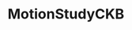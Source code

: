 # MotionStudyCKB
<!DOCTYPE html>
<html lang="id">
<head>
    <meta charset="UTF-8">
    <meta name="viewport" content="width=device-width, initial-scale=1.0">
    <title>Motion Study Calculator Pro - CKB</title>
    <style>
        * {
            margin: 0;
            padding: 0;
            box-sizing: border-box;
        }

        body {
            
            font-family: 'Segoe UI', Tahoma, Geneva, Verdana, sans-serif;
            background: linear-gradient(135deg, #f8fafc 0%, #e2e8f0 100%);
            min-height: 100vh;
            color: #1e293b;
            line-height: 1.6;
            line-height: 1.6;
   
        }

        .container {
            max-width: 1400px;
            margin: 0 auto;
            background: rgba(255, 255, 255, 0.95);
            border-radius: 20px;
            box-shadow: 0 20px 40px rgba(0, 0, 0, 0.1);
            overflow: hidden;
        }

        .header {
          background: linear-gradient(135deg, #025c5b 0%, #0f4c4b 100%);
            color: white;
            padding: 48px 40px;
            border-radius: 20px;
            margin-bottom: 32px;
            box-shadow: 0 25px 50px -12px rgba(2, 92, 91, 0.25);
            position: relative;
            overflow: hidden;
            
        }

        .header h1 {
            font-size: 2.5em;
            margin-bottom: 10px;
            text-shadow: 2px 2px 4px rgba(0, 0, 0, 0.3);
        }

        .content {
            padding: 30px;
        }

        .section {
            margin-bottom: 40px;
            background: white;
            border-radius: 15px;
            padding: 25px;
            box-shadow: 0 5px 15px rgba(0, 0, 0, 0.1);
            border: 2px solid #e3f2fd;
        }

        .section-title {
            font-size: 1.875rem;
            font-weight: 700;
            color: #025c5b;
            margin-bottom: 32px;
            padding-bottom: 16px;
            border-bottom: 3px solid #025c5b;
            display: flex;
            align-items: center;
            gap: 16px;
        }

        table {
            width: 100%;
            border-collapse: collapse;
            margin-top: 15px;
            background: white;
            border-radius: 10px;
            overflow: hidden;
            box-shadow: 0 2px 10px rgba(0, 0, 0, 0.1);
        }

        th {
            background: linear-gradient(135deg, #025c5b 0%, #0f4c4b 100%);
            color: white;
            padding: 24px 20px;
            text-align: center;
            font-weight: 600;
            font-size: 0.9rem;
            text-transform: uppercase;
            letter-spacing: 0.1em;
            border-bottom: 2px solid #014948;
            position: relative;
        }

        td {
            padding: 12px;
            text-align: center;
            border-bottom: 1px solid #ecf0f1;
        }

        tr:nth-child(even) {
            background-color: #f8f9fa;
        }

        tr:hover {
            background-color: #e3f2fd;
            transition: background-color 0.3s ease;
        }

        input, select {
            width: 100%;
            padding: 8px;
            border: 2px solid #bdc3c7;
            border-radius: 8px;
            font-size: 14px;
            transition: border-color 0.3s ease;
        }

        input:disabled, select:disabled {
            background: linear-gradient(135deg, #f1f5f9 0%, #e2e8f0 100%);
            color: #64748b;
            cursor: not-allowed;
            opacity: 0.7;
            border-color: #cbd5e1;
        }

        .storage-select.enabled {
            background: white;
            color: #1e293b;
            cursor: pointer;
            opacity: 1;
            border-color: #e5e7eb;
        }

        .btn {
            background: linear-gradient(135deg, #025c5b 0%, #0f4c4b 100%);
            color: white;
            border: none;
            padding: 14px 28px;
            border-radius: 12px;
            cursor: pointer;
            font-size: 0.9rem;
            font-weight: 600;
            transition: all 0.3s ease;
            margin: 8px 6px;
            text-transform: uppercase;
            letter-spacing: 0.05em;
            box-shadow: 0 4px 6px -1px rgba(2, 92, 91, 0.3);
        }

        .btn:hover {
            transform: translateY(-3px);
            box-shadow: 0 20px 25px -5px rgba(2, 92, 91, 0.4), 0 10px 10px -5px rgba(2, 92, 91, 0.2);
            background: linear-gradient(135deg, #037f7e 0%, #125a59 100%);
        }

        .result-box {
            background: linear-gradient(135deg, #025c5b 0%, #0f4c4b 100%);
            color: white;
            padding: 32px;
            border-radius: 16px;
            text-align: center;
            font-size: 1.25rem;
            font-weight: 600;
            margin-top: 32px;
            box-shadow: 0 25px 50px -12px rgba(2, 92, 91, 0.25);
            position: relative;
            overflow: hidden;
        }

        .stats-grid {
            display: grid;
            grid-template-columns: repeat(auto-fit, minmax(180px, 1fr));
            gap: 20px;
            margin-top: 20px;
        }

        .stat-card {
            background: white;
            padding: 32px 24px;
            border-radius: 20px;
            text-align: center;
            border: 1px solid #e5e7eb;
            box-shadow: 0 10px 15px -3px rgba(0, 0, 0, 0.1), 0 4px 6px -2px rgba(0, 0, 0, 0.05);
            transition: all 0.3s ease;
            position: relative;
            overflow: hidden;
        }

        .stat-number {
            font-size: 2em;
            font-weight: bold;
            margin-bottom: 5px;
        }

        .storage-percentage {
            display: grid;
            grid-template-columns: repeat(4, 1fr);
            gap: 15px;
            margin-top: 20px;
        }

        .storage-item {
            background: white;
            padding: 15px;
            border-radius: 10px;
            text-align: center;
            border: 2px solid #34dba6;
        }

        .storage-item h4 {
            color: #2c3e50;
            margin-bottom: 10px;
        }

        .percentage-display {
            font-size: 1.5em;
            font-weight: bold;
            color: #e74c3c;
        }

        .logo-kanan {
            position: absolute;
            top: 45px;
            right: 65px;
            height: 95px;
            z-index: 15;
        }
    </style>
    <body>
        <div class="header">
            <img src="ckb.png" alt="Logo CKB" class="logo-kanan">
            <h1>Motion Study Calculator</h1>
            <p>Sistem Perhitungan Otomatis Kebutuhan Pekerja</p>
        </div>
    </body>
    <div class="container">
        <div class="header">
            <h1>Motion Study Calculator</h1>
            <p>Sistem Perhitungan Otomatis Kebutuhan Pekerja</p>
        </div>

        <div class="content">
            <!-- Motion Study Table -->
            <div class="section">
                <div class="section-title">Tabel Motion Study</div>
                <table id="motionTable">
                    <thead>
                        <tr>
                            <th>Proses/Aktivitas</th>
                            <th>Storage Type</th>
                            <th>Posisi Manpower</th>
                            <th>Durasi (detik) per Line Item</th>
                            <th>Line Item 24 Jam ke-1</th>
                            <th>Line Item 24 Jam ke-2</th>
                            <th>Line Item 24 Jam ke-3</th>
                            <th>Total Waktu 24 Jam ke-1 (detik)</th>
                            <th>Total Waktu 24 Jam ke-2 (detik)</th>
                            <th>Total Waktu 24 Jam ke-3 (detik)</th>
                            <th>Total Durasi (jam)</th>
                            <th>Aksi</th>
                        </tr>
                    </thead>
                    <tbody id="motionTableBody">
                        <tr>
                            <td><input type="text" placeholder="Picking" onchange="updateStorageTypeStatus(this)" /></td>
                            <td>
                                <select class="storage-select" disabled>
                                    <option value="">- Tidak Tersedia -</option>
                                    <option value="kabinet">Kabinet</option>
                                    <option value="raking">Raking</option>
                                    <option value="selving">Selving</option>
                                    <option value="floor">Floor</option>
                                </select>
                            </td>
                            <td><input type="text" placeholder="Picker" /></td>
                            <td><input type="number" placeholder="30" /></td>
                            <td><input type="number" placeholder="100" /></td>
                            <td><input type="number" placeholder="120" /></td>
                            <td><input type="number" placeholder="110" /></td>
                            <td class="total-time-day1">0</td>
                            <td class="total-time-day2">0</td>
                            <td class="total-time-day3">0</td>
                            <td class="total-duration">0</td>
                            <td><button class="btn" onclick="deleteRow(this)">Hapus</button></td>
                        </tr>
                    </tbody>
                </table>
                <button class="btn" onclick="addMotionRow()">+ Tambah Baris</button>
                <button class="btn" onclick="calculateAll()">Hitung Semua</button>
            </div>

            <!-- Line Item Average -->
            <div class="section">
                <div class="section-title">Rata-rata Line Item Per Hari</div>
                <table>
                    <thead>
                        <tr>
                            <th>Rata-rata Line Item Per Hari</th>
                        </tr>
                    </thead>
                    <tbody>
                        <tr>
                            <td><input type="number" id="averageLineItems" placeholder="110" onchange="calculateAverages()" /></td>
                        </tr>
                    </tbody>
                </table>
            </div>

            <!-- Existing Manpower -->
            <div class="section">
                <div class="section-title">Existing Manpower</div>
                <table id="manpowerTable">
                    <thead>
                        <tr>
                            <th>Posisi</th>
                            <th>Jumlah Pekerja</th>
                            <th>Jam Kerja/Hari</th>
                            <th>Aksi</th>
                        </tr>
                    </thead>
                    <tbody id="manpowerTableBody">
                        <tr>
                            <td><input type="text" placeholder="Picker" /></td>
                            <td><input type="number" placeholder="5" /></td>
                            <td><input type="number" placeholder="8" /></td>
                            <td><button class="btn" onclick="deleteRow(this)">Hapus</button></td>
                        </tr>
                    </tbody>
                </table>
                <button class="btn" onclick="addManpowerRow()">+ Tambah Pekerja</button>
            </div>

            <!-- Results -->
            <div class="section">
                <div class="section-title">Hasil Perhitungan Kebutuhan Pekerja</div>
                <div class="stats-grid">
                    <div class="stat-card">
                        <div class="stat-number" id="totalWorkHours">0</div>
                        <div>Total Jam Kerja Dibutuhkan</div>
                    </div>
                    <div class="stat-card">
                        <div class="stat-number" id="currentCapacity">0</div>
                        <div>Kapasitas Saat Ini (jam)</div>
                    </div>
                    <div class="stat-card">
                        <div class="stat-number" id="adminRequired">0</div>
                        <div>Admin Dibutuhkan</div>
                    </div>
                    <div class="stat-card">
                        <div class="stat-number" id="checkerRequired">0</div>
                        <div>Checker Dibutuhkan</div>
                    </div>
                    <div class="stat-card">
                        <div class="stat-number" id="binnerRequired">0</div>
                        <div>Binner Dibutuhkan</div>
                    </div>
                    <div class="stat-card">
                        <div class="stat-number" id="utilizationRate">0%</div>
                        <div>Tingkat Utilisasi</div>
                    </div>
                </div>

                <!-- Worker Position Breakdown -->
                <div class="section-title" style="margin-top: 30px;">Kebutuhan Pekerja per Posisi</div>
                <table>
                    <thead>
                        <tr>
                            <th>Posisi</th>
                            <th>Jam Kerja Dibutuhkan</th>
                            <th>Jumlah Pekerja Existing</th>
                            <th>Jumlah Pekerja Dibutuhkan</th>
                            <th>Selisih (+/-)</th>
                            <th>Status</th>
                        </tr>
                    </thead>
                    <tbody>
                        <tr>
                            <td><strong>Admin</strong></td>
                            <td id="adminHours">0</td>
                            <td id="adminExisting">0</td>
                            <td id="adminRequired">0</td>
                            <td id="adminDiff">0</td>
                            <td id="adminStatus">-</td>
                        </tr>
                        <tr>
                            <td><strong>Checker</strong></td>
                            <td id="checkerHours">0</td>
                            <td id="checkerExisting">0</td>
                            <td id="checkerRequired">0</td>
                            <td id="checkerDiff">0</td>
                            <td id="checkerStatus">-</td>
                        </tr>
                        <tr>
                            <td><strong>Binner</strong></td>
                            <td id="binnerHours">0</td>
                            <td id="binnerExisting">0</td>
                            <td id="binnerRequired">0</td>
                            <td id="binnerDiff">0</td>
                            <td id="binnerStatus">-</td>
                        </tr>
                    </tbody>
                </table>

                <div class="result-box" id="recommendation">
                    Masukkan data untuk mendapatkan rekomendasi kebutuhan pekerja
                </div>
            </div>
        </div>
    </div>

    <script>
        function addMotionRow() {
            const tableBody = document.getElementById('motionTableBody');
            const newRow = document.createElement('tr');
            newRow.innerHTML = `
                <td><input type="text" placeholder="Aktivitas Baru" onchange="updateStorageTypeStatus(this)" /></td>
                <td>
                    <select class="storage-select" disabled>
                        <option value="">- Tidak Tersedia -</option>
                        <option value="kabinet">Kabinet</option>
                        <option value="raking">Raking</option>
                        <option value="selving">Selving</option>
                        <option value="floor">Floor</option>
                    </select>
                </td>
                <td><input type="text" placeholder="Posisi" /></td>
                <td><input type="number" placeholder="30" /></td>
                <td><input type="number" placeholder="0" /></td>
                <td><input type="number" placeholder="0" /></td>
                <td><input type="number" placeholder="0" /></td>
                <td class="total-time-day1">0</td>
                <td class="total-time-day2">0</td>
                <td class="total-time-day3">0</td>
                <td class="total-duration">0</td>
                <td><button class="btn" onclick="deleteRow(this)">Hapus</button></td>
            `;
            tableBody.appendChild(newRow);
        }

        function addManpowerRow() {
            const tableBody = document.getElementById('manpowerTableBody');
            const newRow = document.createElement('tr');
            newRow.innerHTML = `
                <td><input type="text" placeholder="Posisi Baru" /></td>
                <td><input type="number" placeholder="1" /></td>
                <td><input type="number" placeholder="8" /></td>
                <td><button class="btn" onclick="deleteRow(this)">Hapus</button></td>
            `;
            tableBody.appendChild(newRow);
        }

        function updateStorageTypeStatus(input) {
            const row = input.closest('tr');
            const storageSelect = row.querySelector('.storage-select');
            const activityValue = input.value.toLowerCase().trim();
            
            if (activityValue.includes('binning') || activityValue.includes('bin')) {
                // Enable storage type selection for binning activities
                storageSelect.disabled = false;
                storageSelect.classList.add('enabled');
                storageSelect.querySelector('option[value=""]').textContent = '- Pilih Storage Type -';
                if (storageSelect.value === '') {
                    storageSelect.value = 'kabinet'; // Default selection
                }
            } else {
                // Disable storage type selection for non-binning activities
                storageSelect.disabled = true;
                storageSelect.classList.remove('enabled');
                storageSelect.value = '';
                storageSelect.querySelector('option[value=""]').textContent = '- Tidak Tersedia -';
            }
        }

        function deleteRow(button) {
            button.closest('tr').remove();
            calculateAll();
        }

        function calculateAverages() {
            const averageItems = parseInt(document.getElementById('averageLineItems').value) || 0;
            // This function now just handles the single average input
            // The value will be used in other calculations as needed
        }

        function calculateAll() {
            // Calculate motion study totals
            const motionRows = document.querySelectorAll('#motionTableBody tr');
            let totalWorkHours = 0;
            let positionHours = { admin: 0, checker: 0, binner: 0 };
            
            motionRows.forEach(row => {
                const cells = row.querySelectorAll('input, select');
                if (cells.length >= 7) {
                    const position = cells[2].value.toLowerCase().trim();
                    const duration = parseFloat(cells[3].value) || 0;
                    const day1 = parseFloat(cells[4].value) || 0;
                    const day2 = parseFloat(cells[5].value) || 0;
                    const day3 = parseFloat(cells[6].value) || 0;
                    
                    const totalSecondsDay1 = duration * day1;
                    const totalSecondsDay2 = duration * day2;
                    const totalSecondsDay3 = duration * day3;
                    
                    const totalHoursDay1 = totalSecondsDay1 / 3600;
                    const totalHoursDay2 = totalSecondsDay2 / 3600;
                    const totalHoursDay3 = totalSecondsDay3 / 3600;
                    const totalHours = totalHoursDay1 + totalHoursDay2 + totalHoursDay3;
                    
                    row.querySelector('.total-time-day1').textContent = totalSecondsDay1.toFixed(0);
                    row.querySelector('.total-time-day2').textContent = totalSecondsDay2.toFixed(0);
                    row.querySelector('.total-time-day3').textContent = totalSecondsDay3.toFixed(0);
                    row.querySelector('.total-duration').textContent = totalHours.toFixed(2);
                    totalWorkHours += totalHours;
                    
                    // Categorize hours by position
                    if (position.includes('admin')) {
                        positionHours.admin += totalHours;
                    } else if (position.includes('checker') || position.includes('check')) {
                        positionHours.checker += totalHours;
                    } else if (position.includes('binner') || position.includes('bin')) {
                        positionHours.binner += totalHours;
                    }
                }
            });

            // Calculate manpower capacity by position
            const manpowerRows = document.querySelectorAll('#manpowerTableBody tr');
            let totalCapacity = 0;
            let existingWorkers = { admin: 0, checker: 0, binner: 0 };
            
            manpowerRows.forEach(row => {
                const cells = row.querySelectorAll('input');
                if (cells.length >= 3) {
                    const position = cells[0].value.toLowerCase().trim();
                    const workers = parseFloat(cells[1].value) || 0;
                    const hoursPerDay = parseFloat(cells[2].value) || 0;
                    
                    // Using standard 85% effectiveness
                    const effectiveCapacity = workers * hoursPerDay * 0.85;
                    totalCapacity += effectiveCapacity;
                    
                    // Count existing workers by position
                    if (position.includes('admin')) {
                        existingWorkers.admin += workers;
                    } else if (position.includes('checker') || position.includes('check')) {
                        existingWorkers.checker += workers;
                    } else if (position.includes('binner') || position.includes('bin')) {
                        existingWorkers.binner += workers;
                    }
                }
            });

            // Calculate requirements per position (assuming 8 hours per day, 85% efficiency)
            const standardHours = 8 * 0.85; // 6.8 effective hours per worker per day
            const requiredWorkers = {
                admin: Math.ceil(positionHours.admin / standardHours),
                checker: Math.ceil(positionHours.checker / standardHours),
                binner: Math.ceil(positionHours.binner / standardHours)
            };

            const totalRequired = requiredWorkers.admin + requiredWorkers.checker + requiredWorkers.binner;
            const utilizationRate = totalCapacity > 0 ? Math.min((totalWorkHours / totalCapacity) * 100, 100) : 0;

            // Update main stats
            document.getElementById('totalWorkHours').textContent = totalWorkHours.toFixed(2);
            document.getElementById('currentCapacity').textContent = totalCapacity.toFixed(2);
            document.getElementById('adminRequired').textContent = requiredWorkers.admin;
            document.getElementById('checkerRequired').textContent = requiredWorkers.checker;
            document.getElementById('binnerRequired').textContent = requiredWorkers.binner;
            document.getElementById('utilizationRate').textContent = utilizationRate.toFixed(1) + '%';

            // Update position breakdown
            updatePositionBreakdown('admin', positionHours.admin, existingWorkers.admin, requiredWorkers.admin);
            updatePositionBreakdown('checker', positionHours.checker, existingWorkers.checker, requiredWorkers.checker);
            updatePositionBreakdown('binner', positionHours.binner, existingWorkers.binner, requiredWorkers.binner);

            // Generate recommendation
            let recommendation = '';
            const totalDeficit = Math.max(0, totalRequired - (existingWorkers.admin + existingWorkers.checker + existingWorkers.binner));
            
            if (totalDeficit > 0) {
                recommendation = `⚠️ KEKURANGAN PEKERJA: Dibutuhkan tambahan ${totalDeficit} pekerja total!`;
                
                const details = [];
                if (requiredWorkers.admin > existingWorkers.admin) {
                    details.push(`Admin: +${requiredWorkers.admin - existingWorkers.admin}`);
                }
                if (requiredWorkers.checker > existingWorkers.checker) {
                    details.push(`Checker: +${requiredWorkers.checker - existingWorkers.checker}`);
                }
                if (requiredWorkers.binner > existingWorkers.binner) {
                    details.push(`Binner: +${requiredWorkers.binner - existingWorkers.binner}`);
                }
                
                if (details.length > 0) {
                    recommendation += ` Detail: ${details.join(', ')}`;
                }
            } else if (utilizationRate < 70) {
                recommendation = `✅ KAPASITAS BERLEBIH: Utilisasi rendah (${utilizationRate.toFixed(1)}%), pertimbangkan optimasi atau redistribusi pekerja.`;
            } else {
                recommendation = `✅ KAPASITAS OPTIMAL: Jumlah pekerja saat ini mencukupi dengan utilisasi ${utilizationRate.toFixed(1)}%.`;
            }
            
            document.getElementById('recommendation').textContent = recommendation;
            
            // Update other calculations
            calculateAverages();
        }

        function updatePositionBreakdown(position, hours, existing, required) {
            document.getElementById(position + 'Hours').textContent = hours.toFixed(2);
            document.getElementById(position + 'Existing').textContent = existing;
            document.getElementById(position + 'Required').textContent = required;
            
            const diff = required - existing;
            const diffElement = document.getElementById(position + 'Diff');
            const statusElement = document.getElementById(position + 'Status');
            
            diffElement.textContent = diff > 0 ? '+' + diff : diff.toString();
            
            if (diff > 0) {
                diffElement.style.color = '#e74c3c';
                statusElement.textContent = 'KURANG';
                statusElement.style.color = '#e74c3c';
                statusElement.style.fontWeight = 'bold';
            } else if (diff < 0) {
                diffElement.style.color = '#f39c12';
                statusElement.textContent = 'BERLEBIH';
                statusElement.style.color = '#f39c12';
                statusElement.style.fontWeight = 'bold';
            } else {
                diffElement.style.color = '#27ae60';
                statusElement.textContent = 'SESUAI';
                statusElement.style.color = '#27ae60';
                statusElement.style.fontWeight = 'bold';
            }
        }

        function getTotalManpower() {
            const manpowerRows = document.querySelectorAll('#manpowerTableBody tr');
            let total = 0;
            manpowerRows.forEach(row => {
                const workerInput = row.querySelectorAll('input')[1];
                total += parseFloat(workerInput.value) || 0;
            });
            return total || 1;
        }

        // Initialize calculations
        window.onload = function() {
            calculateAll();
            // Initialize storage type status for existing rows
            document.querySelectorAll('#motionTableBody input[type="text"]').forEach(input => {
                if (input.placeholder === 'Picking') {
                    updateStorageTypeStatus(input);
                }
            });
        };

        // Add event listeners for real-time calculation
        document.addEventListener('input', function(e) {
            if (e.target.tagName === 'INPUT' || e.target.tagName === 'SELECT') {
                setTimeout(calculateAll, 100);
            }
        });
    </script>
</body>
</html>
